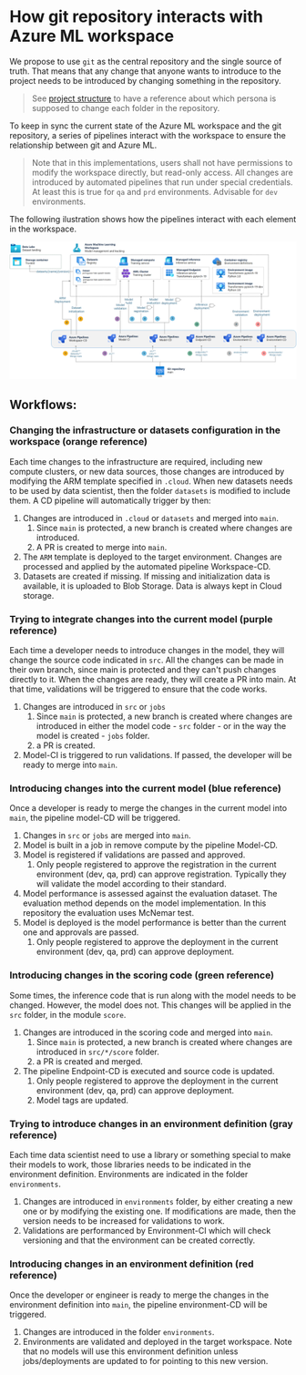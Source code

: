 # How git repository interacts with Azure ML workspace

We propose to use `git` as the central repository and the single source of truth. That means that any change that anyone wants to introduce to the project needs to be introduced by changing something in the repository.

> See [project structure](structure.md) to have a reference about which persona is supposed to change each folder in the repository.

To keep in sync the current state of the Azure ML workspace and the git repository, a series of pipelines interact with the workspace to ensure the relationship between git and Azure ML.

> Note that in this implementations, users shall not have permissions to modify the workspace directly, but read-only access. All changes are introduced by automated pipelines that run under special credentials. At least this is true for `qa` and `prd` environments. Advisable for `dev` environments.

The following ilustration shows how the pipelines interact with each element in the workspace.

![](assets/general-architecture.png)

## Workflows:

### Changing the infrastructure or datasets configuration in the workspace (orange reference)

Each time changes to the infrastructure are required, including new compute clusters, or new data sources, those changes are introduced by modifying the ARM template specified in `.cloud`. When new datasets needs to be used by data scientist, then the folder `datasets` is modified to include them. A CD pipeline will automatically trigger by then:

1. Changes are introduced in `.cloud` or `datasets` and merged into `main`.
    1. Since `main` is protected, a new branch is created where changes are introduced.
    2. A PR is created to merge into `main`. 
2. The `ARM` template is deployed to the target environment. Changes are processed and applied by the automated pipeline Workspace-CD.
3. Datasets are created if missing. If missing and initialization data is available, it is uploaded to Blob Storage. Data is always kept in Cloud storage.

### Trying to integrate changes into the current model (purple reference)

Each time a developer needs to introduce changes in the model, they will change the source code indicated in `src`. All the changes can be made in their own branch, since main is protected and they can't push changes directly to it. When the changes are ready, they will create a PR into main. At that time, validations will be triggered to ensure that the code works. 

1. Changes are introduced in `src` or `jobs`
    1. Since `main` is protected, a new branch is created where changes are introduced in either the model code - `src` folder - or in the way the model is created - `jobs` folder.
    2. a PR is created.
2. Model-CI is triggered to run validations. If passed, the developer will be ready to merge into `main`.

### Introducing changes into the current model (blue reference)

Once a developer is ready to merge the changes in the current model into `main`, the pipeline model-CD will be triggered.

1. Changes in `src` or `jobs` are merged into `main`.
2. Model is built in a job in remove compute by the pipeline Model-CD.
3. Model is registered if validations are passed and approved.
    1. Only people registered to approve the registration in the current environment (dev, qa, prd) can approve registration. Typically they will validate the model according to their standard.
4. Model performance is assessed against the evaluation dataset. The evaluation method depends on the model implementation. In this repository the evaluation uses McNemar test.
5. Model is deployed is the model performance is better than the current one and approvals are passed.
    1. Only people registered to approve the deployment in the current environment (dev, qa, prd) can approve deployment.

### Introducing changes in the scoring code (green reference)

Some times, the inference code that is run along with the model needs to be changed. However, the model does not. This changes will be applied in the `src` folder, in the module `score`.

1. Changes are introduced in the scoring code and merged into `main`.
    1. Since `main` is protected, a new branch is created where changes are introduced in `src/*/score` folder.
    2. a PR is created and merged.
2. The pipeline Endpoint-CD is executed and source code is updated.
    1. Only people registered to approve the deployment in the current environment (dev, qa, prd) can approve deployment.
    2. Model tags are updated.

### Trying to introduce changes in an environment definition (gray reference)

Each time data scientist need to use a library or something special to make their models to work, those libraries needs to be indicated in the environment definition. Environments are indicated in the folder `environments`.

1. Changes are introduced in `environments` folder, by either creating a new one or by modifying the existing one. If modifications are made, then the version needs to be increased for validations to work.
2. Validations are performanced by Environment-CI which will check versioning and that the environment can be created correctly.

### Introducing changes in an environment definition (red reference)

Once the developer or engineer is ready to merge the changes in the environment definition into `main`, the pipeline environment-CD will be triggered.

1. Changes are introduced in the folder `environments`.
2. Environments are validated and deployed in the target workspace. Note that no models will use this environment definition unless jobs/deployments are updated to for pointing to this new version.
